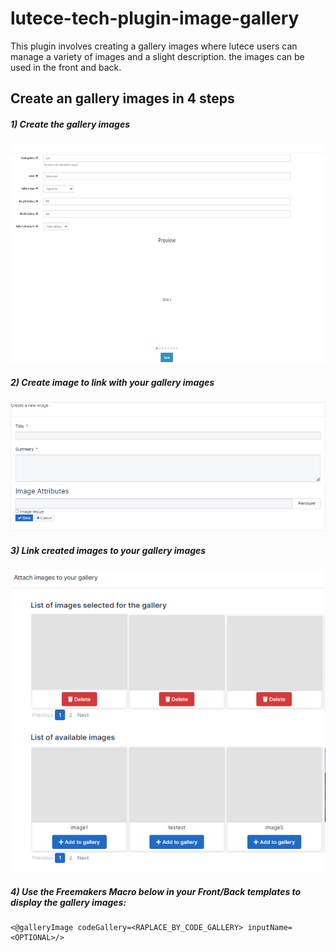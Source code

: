 # lutece-tech-plugin-image-gallery
This plugin  involves creating a gallery images where lutece users can manage a variety of images and a slight description. the images can be used in the front and back.

## Create an gallery images in 4 steps

##### 1) Create the gallery images
<img src="webapp/images/create_gallery.PNG" width="650" height="350" title="hover text"/>

##### 2) Create image to link with your gallery images
<img src="webapp/images/create_image.PNG" width="650" title="hover text"/>

##### 3) Link created images to your gallery images
<img src="webapp/images/add_to_gallery.PNG" width="650" title="hover text"/>

##### 4) Use the Freemakers Macro below in your Front/Back templates to display the gallery images:
```
<@galleryImage codeGallery=<RAPLACE_BY_CODE_GALLERY> inputName=<OPTIONAL>/>
```
